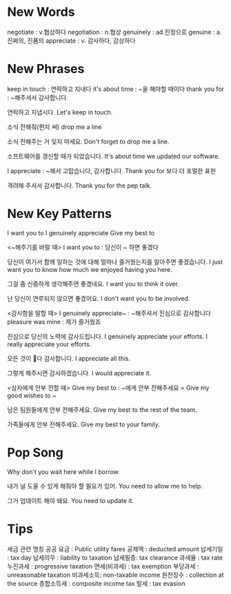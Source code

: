 # New Words
negotiate : v.협상하다  negotiation : n.협상
genuinely : ad.진정으로  genuine : a.진짜의, 진품의
appreciate : v. 감사하다, 감상하다

# New Phrases
keep in touch : 연락하고 지내다
it's about time : ~을 해야할 때이다
thank you for : ~해주셔서 감사합니다.

연락하고 지냅시다.
Let's keep in touch.

소식 전해줘(편지 써)
drop me a line

소식 전해주는 거 잊지 마세요.
Don't forget to drop me a line.

소프트웨어를 갱신할 때가 되었습니다.
It's about time we updated our software.

I appreciate : ~해서 고맙습니다, 감사합니다. Thank you for 보다 더 포멀한 표현

격려해 주셔서 감사합니다.
Thank you for the pep talk.

# New Key Patterns
I want you to
I genuinely appreciate
Give my best to

<~해주기를 바랄 때>
I want you to : 당신이 ~ 하면 좋겠다

당신이 여기서 함께 일하는 것에 대해 얼마나 즐거웠는지를 알아주면 좋겠습니다.
I just want you to know how much we enjoyed having you here.

그걸 좀 신중하게 생각해주면 좋겠네요.
I want you to think it over.

난 당신이 연루되지 않으면 좋겠어요.
I don't want you to be involved.

<감사함을 말할 때>
I genuinely appreciate~ : ~해주셔서 진심으로 감사합니다
pleasure was mine : 제가 즐거웠죠

진심으로 당신의 노력에 감사드립니다.
I genuinely appreciate your efforts.
I really appreciate your efforts.

모든 것이 다 감사합니다.
I appreciate all this.

그렇게 해주시면 감사하겠습니다.
I would appreciate it.

<삼자에게 안부 전할 때>
Give my best to : ~에게 안부 전해주세요
= Give my good wishes to ~ 

남은 팀원들에게 안부 전해주세요.
Give my best to the rest of the team.

가족들에게 안부 전해주세요.
Give my best to your family.

# Pop Song
Why don't you wait here while I borrow.

내가 널 도울 수 있게 해줘야 할 필요가 있어.
You need to allow me to help.

그거 업데이트 해야 돼요.
You need to update it.

# Tips
세금 관련 명칭
공공 요금 : Public utility fares
공제액 : deducted amount
납세기일 : tax day
납세의무 : liability to taxation
납세필증: tax clearance
과세율 : tax rate
누진과세 : progressive taxation
면세(비과세) : tax exemption
부당과세 : unreasonable taxation
비과세소득: non-taxable income
원천징수 : collection at the source
종합소득세 : composite income tax
탈세 : tax evasion